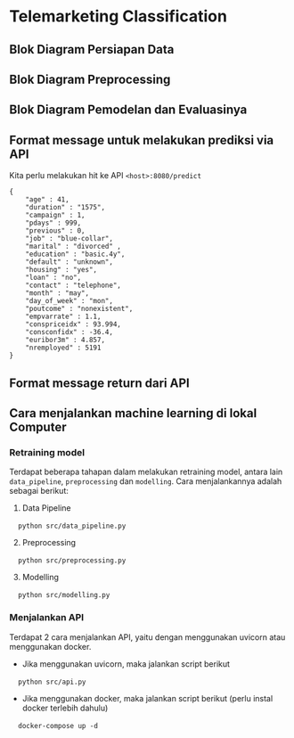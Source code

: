 # Telemarketing Classification

## Blok Diagram Persiapan Data

## Blok Diagram Preprocessing

## Blok Diagram Pemodelan dan Evaluasinya

## Format message untuk melakukan prediksi via API
Kita perlu melakukan hit ke API `<host>:8080/predict`

```
{
    "age" : 41,
    "duration" : "1575",
    "campaign" : 1,
    "pdays" : 999,
    "previous" : 0,
    "job" : "blue-collar",
    "marital" : "divorced" ,
    "education" : "basic.4y",
    "default" : "unknown",
    "housing" : "yes",
    "loan" : "no",
    "contact" : "telephone",
    "month" : "may",
    "day_of_week" : "mon",
    "poutcome" : "nonexistent",
    "empvarrate" : 1.1,
    "conspriceidx" : 93.994,
    "consconfidx" : -36.4,
    "euribor3m" : 4.857,
    "nremployed" : 5191
} 
```

## Format message return dari API

## Cara menjalankan machine learning di lokal Computer

### Retraining model

Terdapat beberapa tahapan dalam melakukan retraining model, antara lain `data_pipeline`, `preprocessing` dan `modelling`. Cara menjalankannya adalah sebagai berikut:

1. Data Pipeline

&nbsp;&nbsp;&nbsp; `python src/data_pipeline.py`

2. Preprocessing

&nbsp;&nbsp;&nbsp; `python src/preprocessing.py`

3. Modelling

&nbsp;&nbsp;&nbsp; `python src/modelling.py`

### Menjalankan API
Terdapat 2 cara menjalankan API, yaitu dengan menggunakan uvicorn atau menggunakan docker.

- Jika menggunakan uvicorn, maka jalankan script berikut

&nbsp;&nbsp;&nbsp; `python src/api.py`

- Jika menggunakan docker, maka jalankan script berikut (perlu instal docker terlebih dahulu)

&nbsp;&nbsp;&nbsp; `docker-compose up -d`
